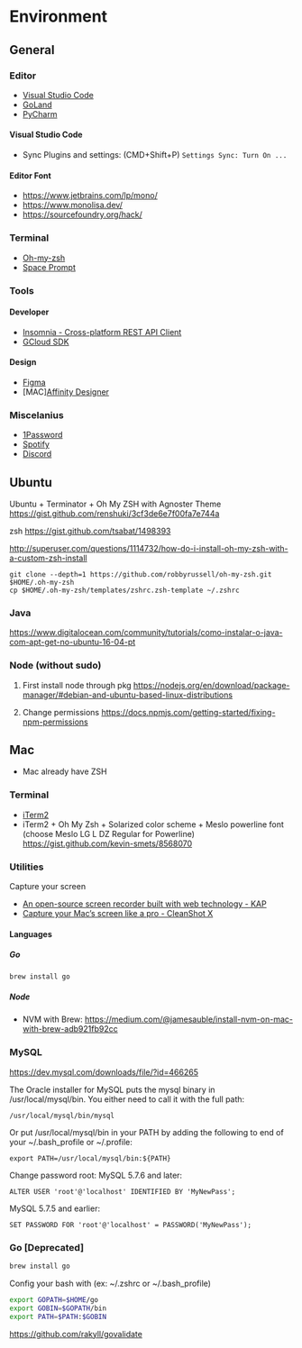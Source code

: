 # Environment

## General

### Editor

- [Visual Studio Code](https://code.visualstudio.com/)
- [GoLand](https://www.jetbrains.com/go/)
- [PyCharm](https://www.jetbrains.com/pycharm/)

#### Visual Studio Code

- Sync Plugins and settings: (CMD+Shift+P) `Settings Sync: Turn On ...` 

#### Editor Font

- https://www.jetbrains.com/lp/mono/
- https://www.monolisa.dev/
- https://sourcefoundry.org/hack/

### Terminal

- [Oh-my-zsh](https://github.com/robbyrussell/oh-my-zsh)
- [Space Prompt](https://github.com/denysdovhan/spaceship-prompt)


### Tools

#### Developer

- [Insomnia - Cross-platform REST API Client](https://insomnia.rest/)
- [GCloud SDK](https://cloud.google.com/sdk/downloads)

#### Design

- [Figma](https://www.figma.com/downloads/)
- [MAC][Affinity Designer](https://affinity.serif.com/en-us/designer/)

### Miscelanius

- [1Password](https://1password.com/)
- [Spotify](https://www.spotify.com/ca-en/download/other/)
- [Discord](https://discord.com/download)


## Ubuntu

Ubuntu + Terminator + Oh My ZSH with Agnoster Theme
https://gist.github.com/renshuki/3cf3de6e7f00fa7e744a

zsh
https://gist.github.com/tsabat/1498393

http://superuser.com/questions/1114732/how-do-i-install-oh-my-zsh-with-a-custom-zsh-install

```
git clone --depth=1 https://github.com/robbyrussell/oh-my-zsh.git $HOME/.oh-my-zsh
cp $HOME/.oh-my-zsh/templates/zshrc.zsh-template ~/.zshrc
```

### Java
https://www.digitalocean.com/community/tutorials/como-instalar-o-java-com-apt-get-no-ubuntu-16-04-pt

### Node (without sudo)

1. First install node through pkg
https://nodejs.org/en/download/package-manager/#debian-and-ubuntu-based-linux-distributions

2. Change permissions 
https://docs.npmjs.com/getting-started/fixing-npm-permissions


## Mac

- Mac already have ZSH

### Terminal

- [iTerm2](https://www.iterm2.com/)
- iTerm2 + Oh My Zsh + Solarized color scheme + Meslo powerline font (choose Meslo LG L DZ Regular for Powerline)
https://gist.github.com/kevin-smets/8568070

### Utilities

Capture your screen
- [An open-source screen recorder built with web technology - KAP](https://getkap.co/)
- [Capture your Mac’s screen like a pro - CleanShot X](https://getcleanshot.com/)

#### Languages

##### Go

```bash
brew install go
```
##### Node

- NVM with Brew: https://medium.com/@jamesauble/install-nvm-on-mac-with-brew-adb921fb92cc

### MySQL

https://dev.mysql.com/downloads/file/?id=466265

The Oracle installer for MySQL puts the mysql binary in /usr/local/mysql/bin. You either need to call it with the full path:
```
/usr/local/mysql/bin/mysql
```
Or put /usr/local/mysql/bin in your PATH by adding the following to end of your ~/.bash_profile or ~/.profile:
```
export PATH=/usr/local/mysql/bin:${PATH}
```

Change password root:
MySQL 5.7.6 and later:
```
ALTER USER 'root'@'localhost' IDENTIFIED BY 'MyNewPass';
```
MySQL 5.7.5 and earlier:
```
SET PASSWORD FOR 'root'@'localhost' = PASSWORD('MyNewPass');
```

### Go [Deprecated]

```bash
brew install go
```

Config your bash with (ex: ~/.zshrc or ~/.bash_profile)

```bash
export GOPATH=$HOME/go
export GOBIN=$GOPATH/bin
export PATH=$PATH:$GOBIN
```

https://github.com/rakyll/govalidate

